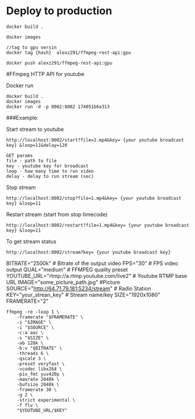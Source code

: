 # Deploy to production

```
docker build .

docker images

//tag to gpu versin
docker tag {hash}  alexz291/ffmpeg-rest-api:gpu

docker push alexz291/ffmpeg-rest-api:gpu
```



#FFmpeg HTTP API for youtube


Docker run

```
docker build .
docker images
docker run -d -p 8002:8002 174051b6a313
```


###Example:

Start stream to youtube


```
http://localhost:8002/start?file=2.mp4&key= {your youtube broadcast key} &loop=11&delay=120

GET params
file - path to file
key - youtube key for broadcast
loop - how many time to run video 
delay - delay to run stream (sec)
```

Stop stream 
```
http://localhost:8002/stop?file=1.mp4&key= {your youtube broadcast key} &loop=11
```

Restart stream (start from stop timecode)
```
http://localhost:8002/restart?file=1.mp4&key= {your youtube broadcast key} &loop=11
```

To get stream status
```
http://localhost:8002/stream?key= {your youtube broadcast key} 
```






BITRATE="2500k" # Bitrate of the output video
FPS="30" # FPS video output
QUAL="medium" # FFMPEG quality preset
YOUTUBE_URL="rtmp://a.rtmp.youtube.com/live2" # Youtube RTMP base URL
IMAGE="some_picture_path.jpg" #Picture
SOURCE="http://64.71.79.181:5234/stream" # Radio Station
KEY="your_strean_key" # Stream name/key
SIZE="1920x1080"
FRAMERATE="2"

    ffmpeg -re -loop 1 \
    	-framerate "$FRAMERATE" \
    	-i "$IMAGE" \
    	-i "$SOURCE" \
    	-c:a aac \
    	-s "$SIZE" \
    	-ab 128k \
    	-b:v "$BITRATE" \
    	-threads 6 \
    	-qscale 3 \
    	-preset veryfast \
    	-vcodec libx264 \
    	-pix_fmt yuv420p \
    	-maxrate 2048k \
    	-bufsize 2048k \
    	-framerate 30 \
    	-g 2 \
    	-strict experimental \
    	-f flv \
    	"$YOUTUBE_URL/$KEY"
